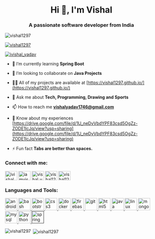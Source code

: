 <h1 align="center">Hi 👋, I'm Vishal</h1>
<h3 align="center">A passionate software developer from India</h3>

<p align="left"> <img src="https://komarev.com/ghpvc/?username=vishal1297&label=Profile%20views&color=0e75b6&style=flat" alt="vishal1297" /> </p>

<p align="left"> <a href="https://github.com/ryo-ma/github-profile-trophy"><img src="https://github-profile-trophy.vercel.app/?username=vishal1297" alt="vishal1297" /></a> </p>

<p align="left"> <a href="https://twitter.com/ivishal_yadav" target="blank"><img src="https://img.shields.io/twitter/follow/ivishal_yadav?logo=twitter&style=for-the-badge" alt="ivishal_yadav" /></a> </p>

- 🌱 I’m currently learning **Spring Boot**

- 👯 I’m looking to collaborate on **Java Projects**

- 👨‍💻 All of my projects are available at [https://vishal1297.github.io/](https://vishal1297.github.io/)

- 💬 Ask me about **Tech, Programming, Drawing and Sports**

- 📫 How to reach me **vishalyadav1746@gmail.com**

- 📄 Know about my experiences [https://drive.google.com/file/d/1U_neDvVbdYPF83csd5OgZz-ZODE1lcJq/view?usp=sharing](https://drive.google.com/file/d/1U_neDvVbdYPF83csd5OgZz-ZODE1lcJq/view?usp=sharing)

- ⚡ Fun fact **Tabs are better than spaces.**

<p align="left">
<h3 align="left">Connect with me:</h3>
<a href="https://twitter.com/ivishal_yadav" target="blank"><img align="center" src="https://cdn.jsdelivr.net/npm/simple-icons@3.0.1/icons/twitter.svg" alt="ivishal_yadav" height="30" width="40" /></a>
<a href="https://linkedin.com/in/iamvishalyadav" target="blank"><img align="center" src="https://cdn.jsdelivr.net/npm/simple-icons@3.0.1/icons/linkedin.svg" alt="iamvishalyadav" height="30" width="40" /></a>
<a href="https://www.hackerrank.com/vishal_yadav_" target="blank"><img align="center" src="https://cdn.jsdelivr.net/npm/simple-icons@3.0.1/icons/hackerrank.svg" alt="vishal_yadav_" height="30" width="40" /></a>
<a href="https://codeforces.com/profile/vishal1297" target="blank"><img align="center" src="https://cdn.jsdelivr.net/npm/simple-icons@3.0.1/icons/codeforces.svg" alt="vishal1297" height="30" width="40" /></a>
<a href="https://www.leetcode.com/vishal1297" target="blank"><img align="center" src="https://cdn.jsdelivr.net/npm/simple-icons@3.0.1/icons/leetcode.svg" alt="vishal1297" height="30" width="40" /></a>
</p>

<h3 align="left">Languages and Tools:</h3>
<p align="left"> <a href="https://developer.android.com" target="_blank"> <img src="https://devicons.github.io/devicon/devicon.git/icons/android/android-original-wordmark.svg" alt="android" width="40" height="40"/> </a> <a href="https://www.gnu.org/software/bash/" target="_blank"> <img src="https://www.vectorlogo.zone/logos/gnu_bash/gnu_bash-icon.svg" alt="bash" width="40" height="40"/> </a> <a href="https://getbootstrap.com" target="_blank"> <img src="https://devicons.github.io/devicon/devicon.git/icons/bootstrap/bootstrap-plain.svg" alt="bootstrap" width="40" height="40"/> </a> <a href="https://www.w3schools.com/css/" target="_blank"> <img src="https://devicons.github.io/devicon/devicon.git/icons/css3/css3-original-wordmark.svg" alt="css3" width="40" height="40"/> </a> <a href="https://www.docker.com/" target="_blank"> <img src="https://devicons.github.io/devicon/devicon.git/icons/docker/docker-original-wordmark.svg" alt="docker" width="40" height="40"/> </a> <a href="https://firebase.google.com/" target="_blank"> <img src="https://www.vectorlogo.zone/logos/firebase/firebase-icon.svg" alt="firebase" width="40" height="40"/> </a> <a href="https://git-scm.com/" target="_blank"> <img src="https://www.vectorlogo.zone/logos/git-scm/git-scm-icon.svg" alt="git" width="40" height="40"/> </a> <a href="https://www.w3.org/html/" target="_blank"> <img src="https://devicons.github.io/devicon/devicon.git/icons/html5/html5-original-wordmark.svg" alt="html5" width="40" height="40"/> </a> <a href="https://www.java.com" target="_blank"> <img src="https://devicons.github.io/devicon/devicon.git/icons/java/java-original-wordmark.svg" alt="java" width="40" height="40"/> </a> <a href="https://www.linux.org/" target="_blank"> <img src="https://devicons.github.io/devicon/devicon.git/icons/linux/linux-original.svg" alt="linux" width="40" height="40"/> </a> <a href="https://www.mongodb.com/" target="_blank"> <img src="https://devicons.github.io/devicon/devicon.git/icons/mongodb/mongodb-original-wordmark.svg" alt="mongodb" width="40" height="40"/> </a> <a href="https://www.mysql.com/" target="_blank"> <img src="https://devicons.github.io/devicon/devicon.git/icons/mysql/mysql-original-wordmark.svg" alt="mysql" width="40" height="40"/> </a> <a href="https://www.python.org" target="_blank"> <img src="https://devicons.github.io/devicon/devicon.git/icons/python/python-original.svg" alt="python" width="40" height="40"/> </a> <a href="" target="_blank"> <img src="https://www.vectorlogo.zone/logos/springio/springio-icon.svg" alt="spring" width="40" height="40"/> </a> </p>

<p><img align="left" src="https://github-readme-stats.vercel.app/api/top-langs/?username=vishal1297&layout=compact" alt="vishal1297" /></p>

<p>&nbsp;<img align="center" src="https://github-readme-stats.vercel.app/api?username=vishal1297&show_icons=true" alt="vishal1297" /></p>
